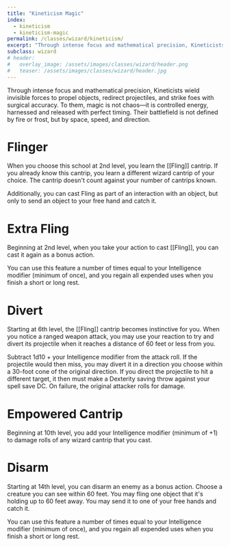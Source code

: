 ```yaml
---
title: "Kineticism Magic"
index:
  - kineticism 
  - kineticism-magic
permalink: /classes/wizard/kineticism/
excerpt: "Through intense focus and mathematical precision, Kineticists wield invisible forces to propel objects, redirect projectiles, and strike foes with surgical accuracy."
subclass: wizard
# header:
#   overlay_image: /assets/images/classes/wizard/header.png
#   teaser: /assets/images/classes/wizard/header.jpg
---
```

Through intense focus and mathematical precision, Kineticists wield invisible forces to propel objects, redirect projectiles, and strike foes with surgical accuracy. To them, magic is not chaos—it is controlled energy, harnessed and released with perfect timing. Their battlefield is not defined by fire or frost, but by space, speed, and direction.

# Flinger
When you choose this school at 2nd level, you learn the [[Fling]] cantrip. If you already know this cantrip, you learn a different wizard cantrip of your choice. The cantrip doesn't count against your number of cantrips known.

Additionally, you can cast Fling as part of an interaction with an object, but only to send an object to your free hand and catch it.

# Extra Fling
Beginning at 2nd level, when you take your action to cast [[Fling]], you can cast it again as a bonus action. 

You can use this feature a number of times equal to your Intelligence modifier (minimum of once), and you regain all expended uses when you finish a short or long rest.

# Divert
Starting at 6th level, the [[Fling]] cantrip becomes instinctive for you. When you notice a ranged weapon attack, you may use your reaction to try and divert its projectile when it reaches a distance of 60 feet or less from you.

Subtract 1d10 + your Intelligence modifier from the attack roll. If the projectile would then miss, you may divert it in a direction you choose within a 30-foot cone of the original direction. If you direct the projectile to hit a different target, it then must make a Dexterity saving throw against your spell save DC. On failure, the original attacker rolls for damage.

# Empowered Cantrip
Beginning at 10th level, you add your Intelligence modifier (minimum of +1) to damage rolls of any wizard cantrip that you cast.

# Disarm 
Starting at 14th level, you can disarm an enemy as a bonus action. Choose a creature you can see within 60 feet. You may fling one object that it's holding up to 60 feet away. You may send it to one of your free hands and catch it.

You can use this feature a number of times equal to your Intelligence modifier (minimum of once), and you regain all expended uses when you finish a short or long rest.